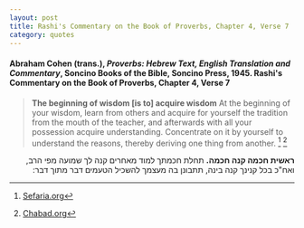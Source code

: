 ```yaml
---
layout: post
title: Rashi's Commentary on the Book of Proverbs, Chapter 4, Verse 7
category: quotes
---
```


#### Abraham Cohen (trans.), *Proverbs: Hebrew Text, English Translation and Commentary*, Soncino Books of the Bible, Soncino Press, 1945. Rashi's Commentary on the Book of Proverbs, Chapter 4, Verse 7

> **The beginning of wisdom \[is to\] acquire wisdom** At the beginning of your wisdom, learn from others and acquire for yourself the tradition from the mouth of the teacher, and afterwards with all your possession acquire understanding. Concentrate on it by yourself to understand the reasons, thereby deriving one thing from another.
[^1] [^2]

[^1]: [Sefaria.org](https://www.sefaria.org/Rashi_on_Proverbs.4.7?lang=bi)

[^2]: [Chabad.org](https://www.chabad.org/library/bible_cdo/aid/16375/showrashi/true/jewish/Chapter-4.htm)

<p dir="rtl"><b>ראשית חכמה קנה חכמה.</b> תחלת חכמתך למוד מאחרים קנה לך שמועה מפי הרב, ואח"כ בכל קנינך קנה בינה, תתבונן בה מעצמך להשכיל הטעמים דבר מתוך דבר: </p>